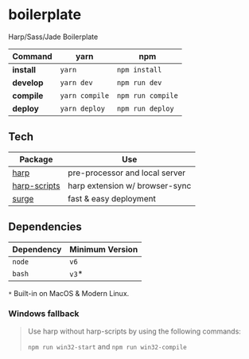 # boilerplate
Harp/Sass/Jade Boilerplate

| Command     | yarn              | npm              |
| ----------- | ----------------- | ---------------- |
| **install** | `yarn`            | `npm install`    |
| **develop** | `yarn dev`        | `npm run dev`    |
| **compile** | `yarn compile`    | `npm run compile`|
| **deploy**  | `yarn deploy`     | `npm run deploy` |


## Tech

| Package                                                     | Use                            |
| ----------------------------------------------------------- | ------------------------------ |
| [harp](http://harpjs.com)                                   | pre-processor and local server |
| [harp-scripts](http://github.com/leonardodino/harp-scripts) | harp extension w/ browser-sync |
| [surge](surge.sh)                                           | fast & easy deployment         |


## Dependencies
| Dependency | Minimum Version |
| ---------- | --------------- |
| `node`     | `v6`            |
| `bash`     | `v3`*           |

`*` Built-in on MacOS & Modern Linux.

### Windows fallback
> Use harp without harp-scripts by using the following commands:
>
> `npm run win32-start` and `npm run win32-compile`

